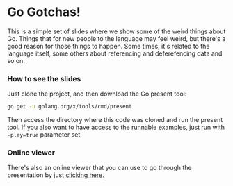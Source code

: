 # Go Gotchas!

This is a simple set of slides where we show some of the weird things about Go. Things
that for new people to the language may feel weird, but there's a good reason for those
things to happen. Some times, it's related to the language itself, some others about
referencing and deferefencing data and so on.

### How to see the slides

Just clone the project, and then download the Go present tool:

```bash
go get -u golang.org/x/tools/cmd/present
```

Then access the directory where this code was cloned and run the present tool. If you also
want to have access to the runnable examples, just run with `-play=true` parameter set.

### Online viewer

There's also an online viewer that you can use to go through the presentation by just
[clicking here](https://go-talks.appspot.com/github.com/patrickdappollonio/golang-gotchas/golang-gotchas.slide#1).

